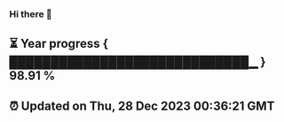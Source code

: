 ### Hi there 👋
⏳ Year progress { █████████████████████████████▁ } 98.91 %
---
⏰ Updated on Thu, 28 Dec 2023 00:36:21 GMT
---
